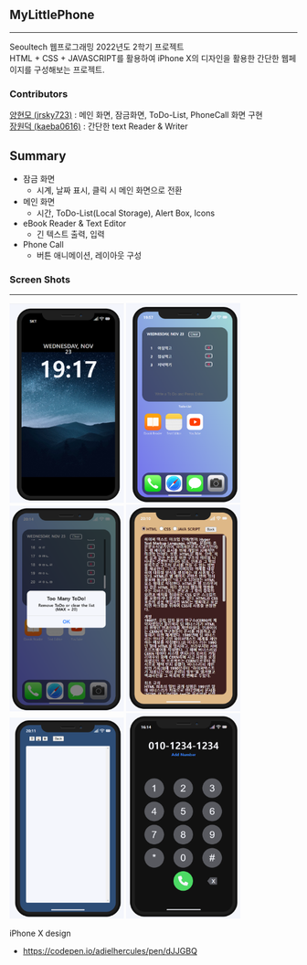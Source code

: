 ## MyLittlePhone
----
Seoultech 웹프로그래밍 2022년도 2학기 프로젝트<br>
HTML + CSS + JAVASCRIPT를 활용하여 iPhone X의 디자인을 활용한 간단한 웹페이지를 구성해보는 프로젝트. 

### Contributors
[양현모 (jrsky723)](https://github.com/jrsky723) : 메인 화면, 잠금화면, ToDo-List, PhoneCall 화면 구현 <br>
[장원덕 (kaeba0616)](https://github.com/kaeba0616) : 간단한 text Reader & Writer

## Summary
- 잠금 화면
  * 시계, 날짜 표시, 클릭 시 메인 화면으로 전환
- 메인 화면
  * 시간, ToDo-List(Local Storage), Alert Box, Icons
- eBook Reader & Text Editor
  * 긴 텍스트 출력, 입력
- Phone Call
  * 버튼 애니메이션, 레이아웃 구성

### Screen Shots
---

<img width ="200" src ="./image/forReadME/잠금화면.png">
<img width ="200" src ="./image/forReadME/메인화면.png">
<img width ="200" src ="./image/forReadME/alertBox.png">
<img width ="200" src ="./image/forReadME/eBookReader.png">
<img width ="200" src ="./image/forReadME/texteditor.png">
<img width ="200" src ="./image/forReadME/phone.png">


<br>

iPhone X design
- https://codepen.io/adielhercules/pen/dJJGBQ